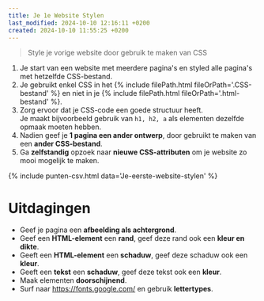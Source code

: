 ```yaml
---
title: Je 1e Website Stylen
last_modified: 2024-10-10 12:16:11 +0200
created: 2024-10-10 11:55:25 +0200
---
```


> Style je vorige website door gebruik te maken van CSS

1. Je start van een website met meerdere pagina's en styled alle pagina's met hetzelfde CSS-bestand.
2. Je gebruikt enkel CSS in het {% include filePath.html fileOrPath='.CSS-bestand' %} en niet in je {% include filePath.html fileOrPath='.html-bestand' %}.  
2. Zorg ervoor dat je CSS-code een goede structuur heeft.  
    Je maakt bijvoorbeeld gebruik van `h1, h2, a` als elementen dezelfde opmaak moeten hebben.
3. Nadien geef je **1 pagina een ander ontwerp**, door gebruikt te maken van een **ander CSS-bestand**.
4. Ga **zelfstandig** opzoek naar **nieuwe CSS-attributen** om je website zo mooi mogelijk te maken.

{% include punten-csv.html data='Je-eerste-website-stylen' %}

# Uitdagingen

- Geef je pagina een **afbeelding als achtergrond**.
- Geef een **HTML-element** een **rand**, geef deze rand ook een **kleur en dikte**.
- Geeft een **HTML-element** een **schaduw**, geef deze schaduw ook een **kleur**.
- Geeft een **tekst** een **schaduw**, geef deze tekst ook een **kleur**.
- Maak elementen **doorschijnend**.
- Surf naar https://fonts.google.com/ en gebruik **lettertypes**.
